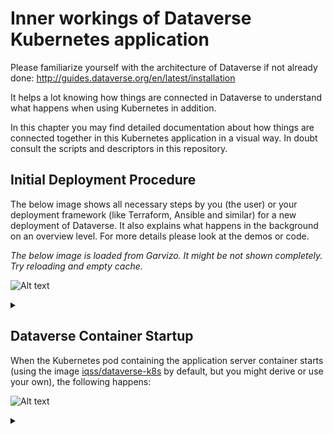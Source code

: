 # Inner workings of Dataverse Kubernetes application

Please familiarize yourself with the architecture of Dataverse if not already
done: http://guides.dataverse.org/en/latest/installation

It helps a lot knowing how things are connected in Dataverse to understand
what happens when using Kubernetes in addition.

In this chapter you may find detailed documentation about how things are
connected together in this Kubernetes application in a visual way.
In doubt consult the scripts and descriptors in this repository.

## Initial Deployment Procedure

The below image shows all necessary steps by you (the user) or your deployment
framework (like Terraform, Ansible and similar) for a new deployment of Dataverse.
It also explains what happens in the background on an overview level.
For more details please look at the demos or code.

*The below image is loaded from Garvizo. It might be not shown completely. Try reloading and empty cache.*

![Alt text](https://g.gravizo.com/source/mark_deployment?https%3A%2F%2Fraw.githubusercontent.com%2FIQSS%2FDataverse-kubernetes%2Fmaster%2Fdocs%2Fhow-it-works.md)
<details>
<summary></summary>
mark_deployment
  @startuml
  actor User
  participant "Secrets" as S
  participant "ConfigMap" as CM
  participant "PostgreSQL" as P
  participant "Dataverse" as D
  participant "Bootstrap Job" as BJ
  participant "Configure Job" as CJ

  participant "Solr"

  create S
  User -> S: Deploy Secrets
  create CM
  User -> CM: Deploy ConfigMap
  note over P: Optional!
  create P
  User -> P: Deploy PostgreSQL
  CM -> P: Pass username +\ndatabase name
  S -> P: Pass password
  P -> P: Init database

  create Solr
  User -> Solr: Deploy Solr from iqss/solr-k8s

  create D
  User -> D: Deploy Dataverse from iqss/dataverse-k8s
  D -> D: Deploy app
  note right: see also in detail at\n"Container Startup"
  D -> P: Persistance Framework:\nCreate tables
  P --> D: Done

  create BJ
  User -> BJ: Deploy Bootstrapping Job
  S -> BJ: Pass db password\n+API key
  CM -> BJ: Pass settings
  BJ <<-->> P: wait for
  BJ <<-->> Solr: wait for
  BJ <<-->> D: wait for
  ...After Dataverse, Solr and PostgreSQL have been deployed successfully......
  BJ -> P: Additional SQL init
  BJ -> D: Bootstrapping w/ setup-all.sh\n(Metadata, user, root dataverse, ...)
  activate D
  BJ -> D: Configure Solr location\n+ admin contact
  BJ -> D: Block API with unblock-key
  D -> P: Store settings
  return

  create CJ
  User -> CJ: Deploy Configure Job
  S -> CJ: Pass API key
  CM -> CJ: Pass settings
  CJ -> D: Configure Dataverse DB-based\nsettings via API
  activate D
  D -> P: Store settings
  return

  User -> D: Start accessing Dataverse
  @enduml
mark_deployment
</details>

## Dataverse Container Startup

When the Kubernetes pod containing the application server container starts (using the
image [iqss/dataverse-k8s](https://hub.docker.com/r/iqss/dataverse-k8s) by default, but you might derive or use your own), the following
happens:

![Alt text](https://g.gravizo.com/source/mark_container_startup?https%3A%2F%2Fraw.githubusercontent.com%2FIQSS%2FDataverse-kubernetes%2Fmaster%2Fdocs%2Fhow-it-works.md)
<details>
<summary></summary>
mark_container_startup
  @startuml
  participant Tini
  note left Tini: "Tiny init"\ngithub.com/krallin/tini
  participant "Entrypoint" as E
  participant "Init script" as I
  participant "Appserver" as A

  create E
  Tini -> E: Start
  create I
  E -> I: Start

  create A
  I -> A: Start
  activate A
  I -> A: Configure password aliases
  I -> A: Configure resources
  I -> A: Configure Dataverse\nJVM options
  I -> A: Stop
  destroy A
  I -> I: Symlink WAR & more

  create A
  E -> A: Start in foreground
  activate A
  E --> Tini: exec(): replace with Appserver
  destroy E
  Tini -> A: Keep running until container stops
  A -> A: Autodeploy WAR
  @enduml
mark_container_startup
</details>

##
